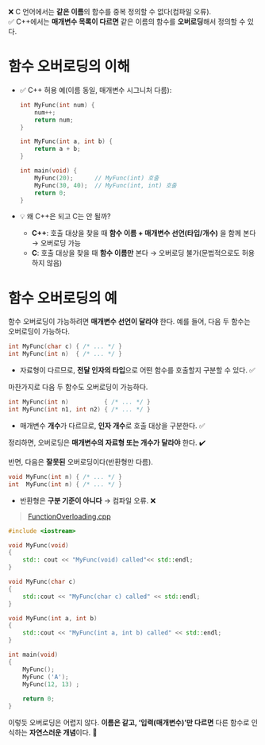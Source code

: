 ❌ C 언어에서는 **같은 이름**의 함수를 중복 정의할 수 없다(컴파일 오류).  
✅ C++에서는 **매개변수 목록이 다르면** 같은 이름의 함수를 **오버로딩**해서 정의할 수 있다.

# 함수 오버로딩의 이해

- ✅ C++ 허용 예(이름 동일, 매개변수 시그니처 다름):
  ```cpp
  int MyFunc(int num) {
      num++;
      return num;
  }

  int MyFunc(int a, int b) {
      return a + b;
  }

  int main(void) {
      MyFunc(20);      // MyFunc(int) 호출
      MyFunc(30, 40);  // MyFunc(int, int) 호출
      return 0;
  }
  ```

- 💡 왜 C++은 되고 C는 안 될까?
  - **C++**: 호출 대상을 찾을 때 **함수 이름 + 매개변수 선언(타입/개수)** 을 함께 본다 → 오버로딩 가능
  - **C**: 호출 대상을 찾을 때 **함수 이름만** 본다 → 오버로딩 불가(문법적으로도 허용하지 않음)

# 함수 오버로딩의 예

함수 오버로딩이 가능하려면 **매개변수 선언이 달라야** 한다. 예를 들어, 다음 두 함수는 오버로딩이 가능하다.  
```cpp
int MyFunc(char c) { /* ... */ }
int MyFunc(int n)  { /* ... */ }
```
- 자료형이 다르므로, **전달 인자의 타입**으로 어떤 함수를 호출할지 구분할 수 있다. ✅

마찬가지로 다음 두 함수도 오버로딩이 가능하다.  
```cpp
int MyFunc(int n)          { /* ... */ }
int MyFunc(int n1, int n2) { /* ... */ }
```
- 매개변수 **개수**가 다르므로, **인자 개수**로 호출 대상을 구분한다. ✅

정리하면, 오버로딩은 **매개변수의 자료형 또는 개수가 달라야** 한다. ✔️

반면, 다음은 **잘못된** 오버로딩이다(반환형만 다름).  
```cpp
void MyFunc(int n) { /* ... */ }
int  MyFunc(int n) { /* ... */ }
```
- 반환형은 **구분 기준이 아니다** → 컴파일 오류. ❌

> [FunctionOverloading.cpp](codes/5_FunctionOverloading.cpp)
```cpp
#include <iostream>

void MyFunc(void)
{
    std:: cout << "MyFunc(void) called"<< std::endl;
}

void MyFunc(char c)
{
    std::cout << "MyFunc(char c) called" << std::endl;
}

void MyFunc(int a, int b)
{
    std::cout << "MyFunc(int a, int b) called" << std::endl;
}

int main(void)
{
    MyFunc();
    MyFunc ('A');
    MyFunc(12, 13) ;
    
    return 0;
}
```

이렇듯 오버로딩은 어렵지 않다. **이름은 같고, ‘입력(매개변수)’만 다르면** 다른 함수로 인식하는 **자연스러운 개념**이다. 💫
